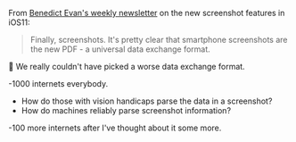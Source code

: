 From [Benedict Evan's weekly newsletter](http://mailchi.mp/ben-evans/benedicts-newsletter-no-450333?e=c97fd3b467) on the new screenshot features in iOS11:

> Finally, screenshots. It's pretty clear that smartphone screenshots are the new PDF - a universal data exchange format.

:facepalm: We really couldn't have picked a worse data exchange format.

\-1000 internets everybody.

  - How do those with vision handicaps parse the data in a screenshot?
  - How do machines reliably parse screenshot information?

\-100 more internets after I've thought about it some more.
